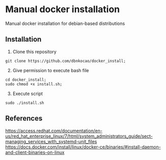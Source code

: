 # Manual docker installation
Manual docker installation for debian-based distributions

## Installation
1. Clone this repository
~~~
git clone https://github.com/dbnkocao/docker_install;
~~~

2. Give permission to execute bash file<br>
~~~
cd docker_install;
sudo chmod +x install.sh;
~~~

3. Execute script<br>
~~~
sudo ./install.sh
~~~

##  References 
https://access.redhat.com/documentation/en-us/red_hat_enterprise_linux/7/html/system_administrators_guide/sect-managing_services_with_systemd-unit_files<br>
https://docs.docker.com/install/linux/docker-ce/binaries/#install-daemon-and-client-binaries-on-linux
